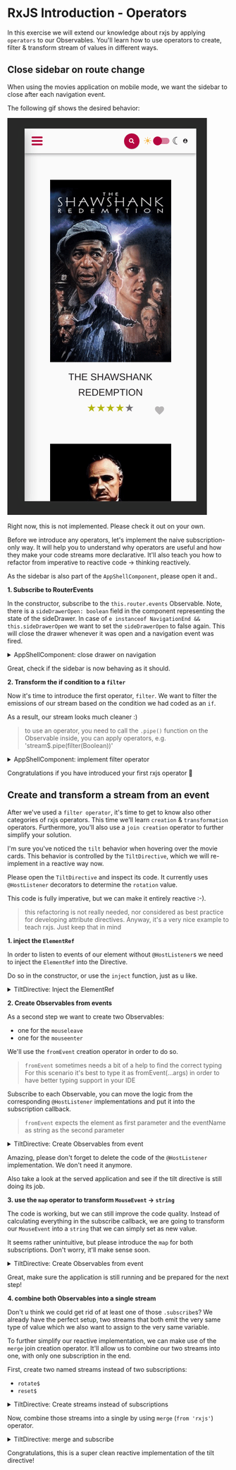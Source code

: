 # RxJS Introduction - Operators

In this exercise we will extend our knowledge about rxjs by applying `operators` to our Observables.
You'll learn how to use operators to create, filter & transform stream of values in different ways.

## Close sidebar on route change

When using the movies application on mobile mode, we want the sidebar to close after each navigation event.

The following gif shows the desired behavior:

![sidenav-close-mobile.gif](images%2Fsidenav-close-mobile.gif)

Right now, this is not implemented. Please check it out on your own.

Before we introduce any operators, let's implement the naive subscription-only way. It will help you to understand
why operators are useful and how they make your code streams more declarative. 
It'll also teach you how to refactor from imperative to reactive code -> thinking reactively.

As the sidebar is also part of the `AppShellComponent`, please open it and..

**1. Subscribe to RouterEvents**

In the constructor, subscribe to the `this.router.events` Observable.
Note, there is a `sideDrawerOpen: boolean` field in the component representing the state
of the sideDrawer.
In case of `e instanceof NavigationEnd && this.sideDrawerOpen` we want to
set the `sideDrawerOpen` to false again. This will close the drawer whenever it was
open and a navigation event was fired.


<details>
  <summary>AppShellComponent: close drawer on navigation</summary>


```ts
// src/app/app-shell/app-shell.component.ts


constructor(
  private movieService: MovieService,
  private router: Router,
) {
  this.router.events.subscribe((e) => {
    if (e instanceof NavigationEnd && this.sideDrawerOpen) {
      this.sideDrawerOpen = false;
    }
  });
}

```
</details>

Great, check if the sidebar is now behaving as it should.

**2. Transform the if condition to a `filter`**

Now it's time to introduce the first operator, `filter`. We want to filter the
emissions of our stream based on the condition we had coded as an `if`.

As a result, our stream looks much cleaner :)

> to use an operator, you need to call the `.pipe()` function on the Observable
> inside, you can apply operators, e.g. 'stream$.pipe(filter(Boolean))'

<details>
  <summary>AppShellComponent: implement filter operator</summary>


```ts
// src/app/app-shell/app-shell.component.ts

import { filter } from 'rxjs';

constructor(
  private movieService: MovieService,
  private router: Router,
) {
  this.router.events.pipe(
    filter(e => e instanceof NavigationEnd && this.sideDrawerOpen)
  ).subscribe((e) => {
    this.sideDrawerOpen = false;
  });
}

```
</details>

Congratulations if you have introduced your first rxjs operator 🥳

## Create and transform a stream from an event

After we've used a `filter operator`, it's time to get to know also other categories
of rxjs operators. This time we'll learn `creation` & `transformation` operators. Furthermore,
you'll also use a `join creation` operator to further simplify your solution.

I'm sure you've noticed the `tilt` behavior when hovering over the movie cards.
This behavior is controlled by the `TiltDirective`, which we will re-implement in a
reactive way now.

Please open the `TiltDirective` and inspect its code. It currently uses `@HostListener`
decorators to determine the `rotation` value.

This code is fully imperative, but we can make it entirely reactive :-).

> this refactoring is not really needed, nor considered as best practice for developing
> attribute directives. Anyway, it's a very nice example to teach rxjs. Just keep that in mind


**1. inject the `ElementRef`**

In order to listen to events of our element without `@HostListener`s we need to
inject the `ElementRef` into the Directive.

Do so in the constructor, or use the `inject` function, just as u like.


<details>
  <summary>TiltDirective: Inject the ElementRef</summary>


```ts
// src/app/tilt/tilt.directive.ts

constructor(
  private elementRef: ElementRef<HTMLElement>
) {
  
}

```
</details>

**2. Create Observables from events**

As a second step we want to create two Observables:
* one for the `mouseleave`
* one for the `mouseenter`

We'll use the `fromEvent` creation operator in order to do so.

> `fromEvent` sometimes needs a bit of a help to find the correct typing
> For this scenario it's best to type it as fromEvent<MouseEvent>(...args)
> in order to have better typing support in your IDE

Subscribe to each Observable, you can move the logic from the corresponding
`@HostListener` implementations and put it into the subscription callback.

> `fromEvent` expects the element as first parameter and the eventName as string
as the second parameter


<details>
  <summary>TiltDirective: Create Observables from event</summary>


```ts
// src/app/tilt/tilt.directive.ts

constructor(
  private elementRef: ElementRef<HTMLElement>
) {
  fromEvent<MouseEvent>(this.elementRef.nativeElement, 'mouseenter')
    .subscribe(({ pageX, target }) => {
      const pos = determineDirection(pageX, target as HTMLElement);

      this.rotation = pos === 0
             ? `rotate(${this.rotationDegree}deg)`
             : `rotate(-${this.rotationDegree}deg)`;
  });

  fromEvent<MouseEvent>(this.elementRef.nativeElement, 'mouseleave').subscribe(() => {
    this.rotation = 'rotation(0deg)'
  });
}

```
</details>

Amazing, please don't forget to delete the code of the `@HostListener` implementation.
We don't need it anymore.

Also take a look at the served application and see if the tilt directive is still
doing its job.

**3. use the `map` operator to transform `MouseEvent` -> `string`**

The code is working, but we can still improve the code quality.
Instead of calculating everything in the subscribe callback, we are going
to transform our `MouseEvent` into a `string` that we can simply
set as new value.

It seems rather unintuitive, but please introduce the `map` for both
subscriptions. Don't worry, it'll make sense soon.


<details>
  <summary>TiltDirective: Create Observables from event</summary>


```ts
// src/app/tilt/tilt.directive.ts

constructor(
  private elementRef: ElementRef<HTMLElement>
) {
  fromEvent<MouseEvent>(this.elementRef.nativeElement, 'mouseenter')
    .pipe(
      map(({ pageX, target }) => {
        const pos = determineDirection(pageX, target as HTMLElement);

        return pos === 0
               ? `rotate(${this.rotationDegree}deg)`
               : `rotate(-${this.rotationDegree}deg)`;
      })
    )
    .subscribe(rotation => {
      this.rotation = rotation;
  });

  fromEvent<MouseEvent>(this.elementRef.nativeElement, 'mouseleave')
    .pipe(
      map(() => 'rotation(0deg)')
    )
    .subscribe(rotation => {
    this.rotation = rotation;
  });
}

```
</details>

Great, make sure the application is still running and be prepared for the next step!

**4. combine both Observables into a single stream**

Don't u think we could get rid of at least one of those `.subscribe`s?
We already have the perfect setup, two streams that both emit the very same type of value which 
we also want to assign to the very same variable.

To further simplify our reactive implementation, we can make use of the
`merge` join creation operator. It'll allow us to combine our two streams into one, with
only one subscription in the end.

First, create two named streams instead of two subscriptions:
* `rotate$`
* `reset$`


<details>
  <summary>TiltDirective: Create streams instead of subscriptions</summary>


```ts
// src/app/tilt/tilt.directive.ts

constructor(
  private elementRef: ElementRef<HTMLElement>
) {
  const rotate$ = fromEvent<MouseEvent>(this.elementRef.nativeElement, 'mouseenter')
    .pipe(
      map(({ pageX, target }) => {
        const pos = determineDirection(pageX, target as HTMLElement);

        return pos === 0
               ? `rotate(${this.rotationDegree}deg)`
               : `rotate(-${this.rotationDegree}deg)`;
      })
    );

  const reset$ = fromEvent<MouseEvent>(this.elementRef.nativeElement, 'mouseleave')
    .pipe(
      map(() => 'rotation(0deg)')
    );
}

```
</details>

Now, combine those streams into a single by using `merge` (`from 'rxjs'`)
operator.


<details>
  <summary>TiltDirective: merge and subscribe</summary>


```ts
// src/app/tilt/tilt.directive.ts

constructor(
  private elementRef: ElementRef<HTMLElement>
) {
  const rotate$ = fromEvent<MouseEvent>(this.elementRef.nativeElement, 'mouseenter')
    .pipe(
      map(({ pageX, target }) => {
        const pos = determineDirection(pageX, target as HTMLElement);

        return pos === 0
               ? `rotate(${this.rotationDegree}deg)`
               : `rotate(-${this.rotationDegree}deg)`;
      })
    );

  const reset$ = fromEvent<MouseEvent>(this.elementRef.nativeElement, 'mouseleave')
    .pipe(
      map(() => 'rotation(0deg)')
    );
  
  merge(rotate$, reset$)
    .subscribe(rotation => this.rotation = rotation);
}

```
</details>

Congratulations, this is a super clean reactive implementation of the tilt directive!
